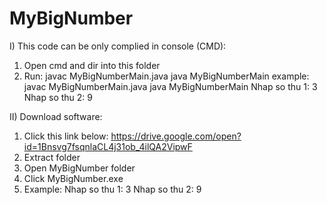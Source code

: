 # MyBigNumber
I) This code can be only complied in console (CMD): 
1) Open cmd and dir into this folder
2) Run:
javac MyBigNumberMain.java
java MyBigNumberMain
example: 
javac MyBigNumberMain.java
java MyBigNumberMain
Nhap so thu 1: 3
Nhap so thu 2: 9

II) Download software:
1) Click this link below:
https://drive.google.com/open?id=1Bnsvg7fsqnlaCL4j31ob_4ilQA2VipwF
2) Extract folder
3) Open MyBigNumber folder
4) Click MyBigNumber.exe
5) Example: 
  Nhap so thu 1: 3
  Nhap so thu 2: 9
   



